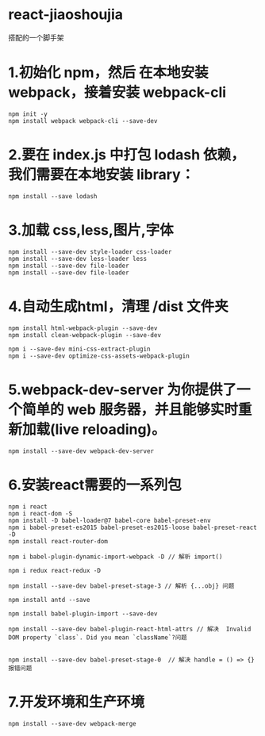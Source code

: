 # react-jiaoshoujia
搭配的一个脚手架


# 1.初始化 npm，然后 在本地安装 webpack，接着安装 webpack-cli

```
npm init -y
npm install webpack webpack-cli --save-dev
```

# 2.要在 index.js 中打包 lodash 依赖，我们需要在本地安装 library：

```
npm install --save lodash
```

# 3.加载 css,less,图片,字体

```
npm install --save-dev style-loader css-loader
npm install --save-dev less-loader less
npm install --save-dev file-loader
npm install --save-dev file-loader
```

# 4.自动生成html，清理 /dist 文件夹

```
npm install html-webpack-plugin --save-dev
npm install clean-webpack-plugin --save-dev

npm i --save-dev mini-css-extract-plugin
npm i --save-dev optimize-css-assets-webpack-plugin
```

# 5.webpack-dev-server 为你提供了一个简单的 web 服务器，并且能够实时重新加载(live reloading)。

```
npm install --save-dev webpack-dev-server
```

# 6.安装react需要的一系列包

```
npm i react
npm i react-dom -S
npm install -D babel-loader@7 babel-core babel-preset-env
npm i babel-preset-es2015 babel-preset-es2015-loose babel-preset-react -D
npm install react-router-dom

npm i babel-plugin-dynamic-import-webpack -D // 解析 import()

npm i redux react-redux -D

npm install --save-dev babel-preset-stage-3 // 解析 {...obj} 问题

npm install antd --save

npm install babel-plugin-import --save-dev

npm install --save-dev babel-plugin-react-html-attrs // 解决  Invalid DOM property `class`. Did you mean `className`?问题


npm install --save-dev babel-preset-stage-0  // 解决 handle = () => {} 报错问题

```

# 7.开发环境和生产环境

```
npm install --save-dev webpack-merge
```